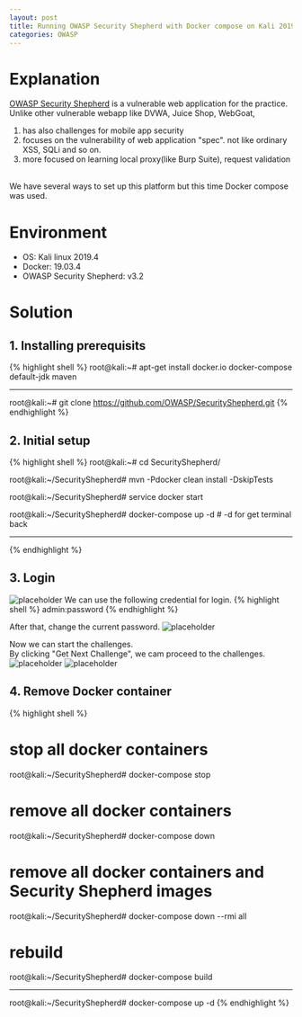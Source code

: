 ```yaml
---
layout: post
title: Running OWASP Security Shepherd with Docker compose on Kali 2019.4
categories: OWASP
---
```

# Explanation
<a href="https://github.com/OWASP/SecurityShepherd">OWASP Security Shepherd</a> is a vulnerable web application for the practice.<br>
Unlike other vulnerable webapp like DVWA, Juice Shop, WebGoat,
1. has also challenges for mobile app security 
2. focuses on the vulnerability of web application "spec". not like ordinary XSS, SQLi and so on.
3. more focused on learning local proxy(like Burp Suite), request validation

<br>
We have several ways to set up this platform but this time Docker compose was used.

# Environment
* OS: Kali linux 2019.4
* Docker: 19.03.4
* OWASP Security Shepherd: v3.2

# Solution
## 1. Installing prerequisits
{% highlight shell %}
root@kali:~# apt-get install docker.io docker-compose default-jdk maven

---

root@kali:~# git clone https://github.com/OWASP/SecurityShepherd.git
{% endhighlight %}

## 2. Initial setup
{% highlight shell %}
root@kali:~# cd SecurityShepherd/

root@kali:~/SecurityShepherd# mvn -Pdocker clean install -DskipTests

root@kali:~/SecurityShepherd# service docker start

root@kali:~/SecurityShepherd# docker-compose up -d # -d for get terminal back

---
{% endhighlight %}

## 3. Login
![placeholder](https://inar1.github.io/public/images/2019-12-17/2019-12-17-15-06-15.png)
We can use the following credential for login.
{% highlight shell %}
admin:password
{% endhighlight %}

After that, change the current password.
![placeholder](https://inar1.github.io/public/images/2019-12-17/2019-12-17-15-06-43.png)

Now we can start the challenges.<br>
By clicking "Get Next Challenge", we cam proceed to the challenges.
![placeholder](https://inar1.github.io/public/images/2019-12-17/2019-12-17-14-52-30.png)
![placeholder](https://inar1.github.io/public/images/2019-12-17/2019-12-17-15-25-29.png)

## 4. Remove Docker container
{% highlight shell %}
# stop all docker containers
root@kali:~/SecurityShepherd# docker-compose stop

# remove all docker containers
root@kali:~/SecurityShepherd# docker-compose down

# remove all docker containers and Security Shepherd images
root@kali:~/SecurityShepherd# docker-compose down --rmi all

# rebuild
root@kali:~/SecurityShepherd# docker-compose build

---

root@kali:~/SecurityShepherd# docker-compose up -d
{% endhighlight %}
